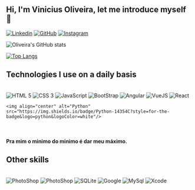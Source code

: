 
## Hi, I'm Vinicius Oliveira, let me introduce myself 🤙

[![Linkedin](https://img.shields.io/badge/LinkedIn-0077B5?style=for-the-badge&logo=linkedin&logoColor=white)](https://www.linkedin.com/in/vinicius-henrique-de-oliveira-arruda-b41613164/) [![GitHub](https://img.shields.io/badge/GitHub-100000?style=for-the-badge&logo=github&logoColor=white)](https://github.com/vinicius9141/vinicius9141) [![Instagram](https://img.shields.io/badge/Instagram-E4405F?style=for-the-badge&logo=instagram&logoColor=white)](https://www.instagram.com/oviinii/)

![Oliveira's GitHub stats](https://github-readme-stats.vercel.app/api?username=vinicius9141&show_icons=true&theme=darcula)

[![Top Langs](https://github-readme-stats.vercel.app/api/top-langs/?username=vinicius9141&layout=demo)]()

## Technologies I use on a daily basis

<div style="display: inline_block"> <br/>
    <img align="center" alt="HTML 5" src="https://img.shields.io/badge/HTML5-E34F26?style=for-the-badge&logo=html5&logoColor=white"/>
    <img align="center" alt="CSS 3" src="https://img.shields.io/badge/CSS3-1572B6?style=for-the-badge&logo=css3&logoColor=white"/>
    <img align="center" alt="JavaScript" src="https://img.shields.io/badge/JavaScript-F7DF1E?style=for-the-badge&logo=javascript&logoColor=black"/>
    <img align="center" alt="BootStrap" src="https://img.shields.io/badge/Bootstrap-563D7C?style=for-the-badge&logo=bootstrap&logoColor=white"/>
    <img align="center" alt="Angular" src="https://img.shields.io/badge/Angular-DD0031?style=for-the-badge&logo=angular&logoColor=white"/>
    <img align="center" alt="VueJS" src="https://img.shields.io/badge/Vue.js-35495E?style=for-the-badge&logo=vue.js&logoColor=4FC08D"/>
    <img align="center" alt="React" src="https://img.shields.io/badge/React-20232A?style=for-the-badge&logo=react&logoColor=61DAFB"/>
     
    <img align="center" alt="Python" src="https://img.shields.io/badge/Python-14354C?style=for-the-badge&logo=python&logoColor=white"/>
</div> <br/>

#### Pra mim o minimo do minimo é dar meu máximo.

## Other skills
<div style="display: inline_block"> <br/>
    <img align="center" alt="PhotoShop" src="https://aleen42.github.io/badges/src/photoshop.svg"/>
    <img align="center" alt="PhotoShop" src="https://aleen42.github.io/badges/src/premiere.svg"/>  
    <img align="center" alt="SQLite" src="https://img.shields.io/badge/SQLite-07405E?style=for-the-badge&logo=sqlite&logoColor=white"/>  
    <img align="center" alt="Google" src="https://img.shields.io/badge/Google%20Analytics-E37400?style=for-the-badge&logo=google%20analytics&logoColor=white"/> 
    <img align="center" alt="MySql" src="https://img.shields.io/badge/MySQL-005C84?style=for-the-badge&logo=mysql&logoColor=white"/>  
    <img align="center" alt="Xcode" src="https://img.shields.io/badge/Xcode-007ACC?style=for-the-badge&logo=Xcode&logoColor=white"/>  
</div> <br/>
